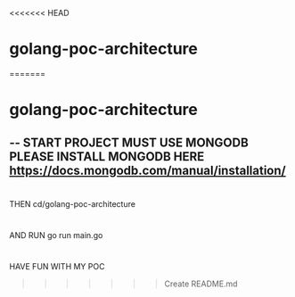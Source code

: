 <<<<<<< HEAD
# golang-poc-architecture
=======
# golang-poc-architecture
--
START PROJECT MUST USE  MONGODB  PLEASE INSTALL MONGODB HERE
https://docs.mongodb.com/manual/installation/
--
#
THEN cd/golang-poc-architecture
#
AND RUN go run main.go
#
HAVE FUN WITH MY POC 
>>>>>>> Create README.md
